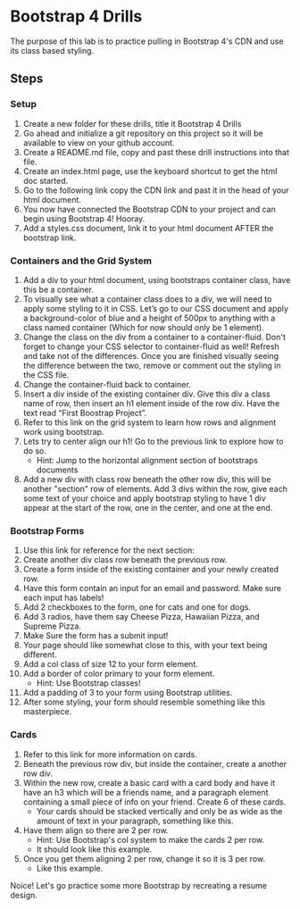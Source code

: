 # Bootstrap 4 Drills
The purpose of this lab is to practice pulling in Bootstrap 4's CDN and use its class based styling.

## Steps
### Setup
1. Create a new folder for these drills, title it Bootstrap 4 Drills
2. Go ahead and initialize a git repository on this project so it will be available to view on your github account.
3. Create a README.md file, copy and past these drill instructions into that file.
4. Create an index.html page, use the keyboard shortcut to get the html doc started.
5. Go to the following link copy the CDN link and past it in the head of your html document.
6. You now have connected the Bootstrap CDN to your project and can begin using Bootstrap 4! Hooray.
7. Add a styles.css document, link it to your html document AFTER the bootstrap link.
### Containers and the Grid System
1. Add a div to your html document, using bootstraps container class, have this be a container.
2. To visually see what a container class does to a div, we will need to apply some styling to it in CSS. Let’s go to our CSS document and apply a background-color of blue and a height of 500px to anything with a class named container (Which for now should only be 1 element).
3. Change the class on the div from a container to a container-fluid. Don't forget to change your CSS selector to container-fluid as well! Refresh and take not of the differences. Once you are finished visually seeing the difference between the two, remove or comment out the styling in the CSS file.
4. Change the container-fluid back to container.
5. Insert a div inside of the existing container div. Give this div a class name of row, then insert an h1 element inside of the row div. Have the text read “First Boostrap Project”.
6. Refer to this link on the grid system to learn how rows and alignment work using bootstrap.
7. Lets try to center align our h1! Go to the previous link to explore how to do so.
    * Hint: Jump to the horizontal alignment section of bootstraps documents
8. Add a new div with class row beneath the other row div, this will be another "section" row of elements. Add 3 divs within the row, give each some text of your choice and apply bootstrap styling to have 1 div appear at the start of the row, one in the center, and one at the end.
### Bootstrap Forms
1. Use this link for reference for the next section:
2. Create another div class row beneath the previous row.
3. Create a form inside of the existing container and your newly created row.
4. Have this form contain an input for an email and password. Make sure each input has labels!
5. Add 2 checkboxes to the form, one for cats and one for dogs.
6. Add 3 radios, have them say Cheese Pizza, Hawaiian Pizza, and Supreme Pizza.
7. Make Sure the form has a submit input!
8. Your page should like somewhat close to this, with your text being different.
9. Add a col class of size 12 to your form element.
10. Add a border of color primary to your form element.
    * Hint: Use Bootstrap classes!
11. Add a padding of 3 to your form using Bootstrap utilities.
12. After some styling, your form should resemble something like this masterpiece.
### Cards
1. Refer to this link for more information on cards.
2. Beneath the previous row div, but inside the container, create a another row div.
3. Within the new row, create a basic card with a card body and have it have an h3 which will be a friends name, and a paragraph element containing a small piece of info on your friend. Create 6 of these cards.
    * Your cards should be stacked vertically and only be as wide as the amount of text in your paragraph, something like this.
4. Have them align so there are 2 per row.
    * Hint: Use Bootstrap's col system to make the cards 2 per row.
    * It should look like this example.
5. Once you get them aligning 2 per row, change it so it is 3 per row.
    * Like this example.

Noice! Let's go practice some more Bootstrap by recreating a resume design.